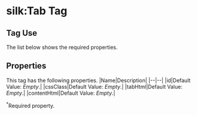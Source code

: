 # silk:Tab Tag


## Tag Use
The list below shows the required properties.

## Properties
This tag has the following properties.
|Name|Description|
|--|--|
|id|Default Value: *Empty*.|
|cssClass|Default Value: *Empty*.|
|tabHtml|Default Value: *Empty*.|
|contentHtml|Default Value: *Empty*.|

<sup>*</sup>Required property.
